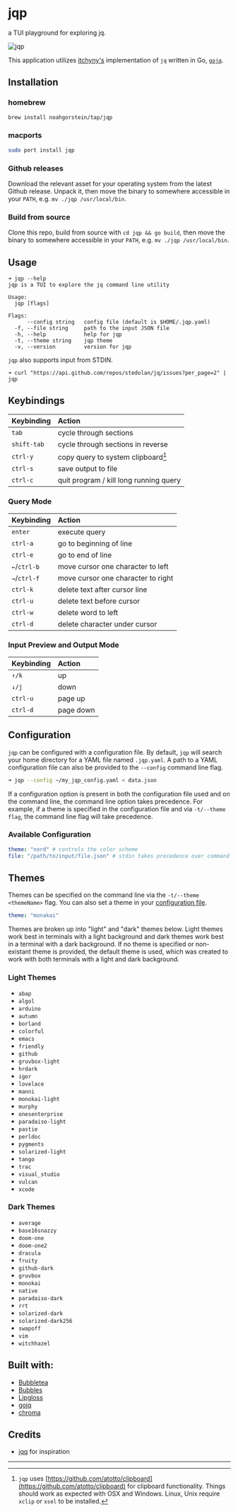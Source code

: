 # jqp 

a TUI playground for exploring jq.

![jqp](https://user-images.githubusercontent.com/23270779/191256434-05aeda9d-9ee2-4b5e-a23f-6548dac08fdb.gif)

This application utilizes [itchyny's](https://github.com/itchyny) implementation of `jq` written in Go, [`gojq`](https://github.com/itchyny/gojq).

## Installation

### homebrew

```bash
brew install noahgorstein/tap/jqp
```

### macports

```bash
sudo port install jqp
```

### Github releases

Download the relevant asset for your operating system from the latest Github release. Unpack it, then move the binary to somewhere accessible in your `PATH`, e.g. `mv ./jqp /usr/local/bin`.

### Build from source

Clone this repo, build from source with `cd jqp && go build`, then move the binary to somewhere accessible in your `PATH`, e.g. `mv ./jqp /usr/local/bin`.

## Usage

```
➜ jqp --help
jqp is a TUI to explore the jq command line utility

Usage:
  jqp [flags]

Flags:
      --config string   config file (default is $HOME/.jqp.yaml)
  -f, --file string     path to the input JSON file
  -h, --help            help for jqp
  -t, --theme string    jqp theme
  -v, --version         version for jqp
```

`jqp` also supports input from STDIN. 

```
➜ curl "https://api.github.com/repos/stedolan/jq/issues?per_page=2" | jqp 
```

## Keybindings 

| **Keybinding** | **Action** |
|:---------------|:-----------|
| `tab` | cycle through sections |
| `shift-tab` | cycle through sections in reverse |
| `ctrl-y` | copy query to system clipboard[^1] |
| `ctrl-s` | save output to file |
| `ctrl-c` | quit program / kill long running query |

### Query Mode

| **Keybinding** | **Action** |
|:---------------|:-----------|
| `enter` | execute query |
| `ctrl-a` | go to beginning of line |
| `ctrl-e` | go to end of line |
| `←`/`ctrl-b` | move cursor one character to left |
| `→`/`ctrl-f`| move cursor one character to right |
| `ctrl-k` | delete text after cursor line |
| `ctrl-u` | delete text before cursor |
| `ctrl-w` | delete word to left |
| `ctrl-d` | delete character under cursor |

### Input Preview and Output Mode

| **Keybinding** | **Action** |
|:---------------|:-----------|
| `↑/k` | up |
| `↓/j` | down |
| `ctrl-u` | page up |
| `ctrl-d` | page down |

## Configuration

`jqp` can be configured with a configuration file. By default, `jqp` will search your home directory for a YAML file named `.jqp.yaml`. A path to a YAML configuration file can also be provided to the `--config` command line flag. 

```bash
➜ jqp --config ~/my_jqp_config.yaml < data.json
```

If a configuration option is present in both the configuration file used and on the command line, the command line option takes precedence. For example, if a theme is specified in the configuration file and via `-t/--theme flag`, the command line flag will take precedence.

### Available Configuration

```yaml
theme: "nord" # controls the color scheme
file: "/path/to/input/file.json" # stdin takes precedence over command line flag and this option
```

## Themes

Themes can be specified on the command line via the `-t/--theme <themeName>` flag. You can also set a theme in your [configuration file](#configuration). 

```yaml
theme: "monakai"
```

Themes are broken up into "light" and "dark" themes below. Light themes work best in terminals with a light background and dark themes work best in a terminal with a dark background. If no theme is specified or non-existant theme is provided, the default theme is used, which was created to work with both terminals with a light and dark background. 

### Light Themes

- `abap`
- `algol`
- `arduino`
- `autumn`
- `borland`
- `colorful`
- `emacs`
- `friendly`
- `github`
- `gruvbox-light`
- `hrdark`
- `igor`
- `lovelace`
- `manni`
- `monokai-light`
- `murphy`
- `onesenterprise`
- `paradaiso-light`
- `pastie`
- `perldoc`
- `pygments`
- `solarized-light`
- `tango`
- `trac`
- `visual_studio`
- `vulcan`
- `xcode`

### Dark Themes

- `average`
- `base16snazzy`
- `doom-one` 
- `doom-one2` 
- `dracula`
- `fruity`
- `github-dark`
- `gruvbox`
- `monokai`
- `native`
- `paradaiso-dark`
- `rrt`
- `solarized-dark`
- `solarized-dark256`
- `swapoff`
- `vim`
- `witchhazel`

## Built with:

- [Bubbletea](https://github.com/charmbracelet/bubbletea)
- [Bubbles](https://github.com/charmbracelet/bubbles)
- [Lipgloss](https://github.com/charmbracelet/lipgloss)
- [gojq](https://github.com/itchyny/gojq)
- [chroma](https://github.com/alecthomas/chroma)

## Credits

- [jqq](https://github.com/jcsalterego/jqq) for inspiration

--------

[^1]: `jqp` uses [https://github.com/atotto/clipboard](https://github.com/atotto/clipboard) for clipboard functionality. Things should work as expected with OSX and Windows. Linux, Unix require `xclip` or `xsel` to be installed.
